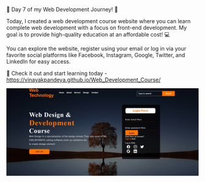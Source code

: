 🚀 Day 7 of my Web Development Journey! 🚀

Today, I created a web development course website where you can learn complete web development with a focus on front-end development. My goal is to provide high-quality education at an affordable cost! 💻



You can explore the website, register using your email or log in via your favorite social platforms like Facebook, Instagram, Google, Twitter, and LinkedIn for easy access.

🔗 Check it out and start learning today -https://vinayakpandeya.github.io/Web_Development_Course/

![image alt](https://github.com/vinayakpandeya/Web_Development_Course/blob/d2c8e371e768dfabd3c3b5bf88f58dc17ab02399/readme%20photo.jpg)

